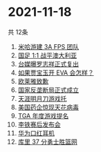 # 2021-11-18
  共 12条

  <!-- BEGIN -->
  <!-- 最后更新时间:Thu Nov 18 2021 15:11:19 GMT+0000 (Coordinated Universal Time) -->
  1. [米哈游建 3A FPS 团队](https://www.zhihu.com/search?q=米哈游)
1. [国足 1:1 战平澳大利亚](https://www.zhihu.com/search?q=中国男足)
1. [台媒曝罗志祥正式复出](https://www.zhihu.com/search?q=罗志祥)
1. [如果贾宝玉开 EVA 会怎样？](https://www.zhihu.com/search?q=贾宝玉)
1. [欧莱雅致歉](https://www.zhihu.com/search?q=欧莱雅)
1. [国家反垄断局正式成立](https://www.zhihu.com/search?q=国家反垄断局)
1. [天涯明月刀游戏托](https://www.zhihu.com/search?q=天涯明月刀)
1. [美国药企惊现天花病毒](https://www.zhihu.com/search?q=天花)
1. [TGA 年度游戏提名](https://www.zhihu.com/search?q=TGA)
1. [李铁赛后发布会](https://www.zhihu.com/search?q=李铁)
1. [华为口红耳机](https://www.zhihu.com/search?q=口红耳机)
1. [库里 37 分勇士胜篮网](https://www.zhihu.com/search?q=勇士)
  <!-- END -->
  